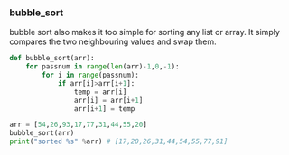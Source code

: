### bubble_sort

bubble sort also makes it too simple for sorting any list or array. It simply compares the two neighbouring values and swap them.

```python
def bubble_sort(arr):
    for passnum in range(len(arr)-1,0,-1):
        for i in range(passnum):
            if arr[i]>arr[i+1]:
                temp = arr[i]
                arr[i] = arr[i+1]
                arr[i+1] = temp

```

```python
arr = [54,26,93,17,77,31,44,55,20]
bubble_sort(arr)
print("sorted %s" %arr) # [17,20,26,31,44,54,55,77,91]
```
